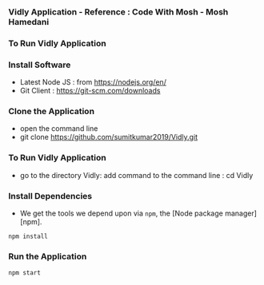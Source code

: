 ### Vidly Application - Reference : Code With Mosh - Mosh Hamedani

### To Run Vidly Application

### Install Software

- Latest Node JS : from https://nodejs.org/en/
- Git Client : https://git-scm.com/downloads

### Clone the Application

- open the command line
- git clone https://github.com/sumitkumar2019/Vidly.git

### To Run Vidly Application

- go to the directory Vidly: add command to the command line : cd Vidly

### Install Dependencies

- We get the tools we depend upon via `npm`, the [Node package manager][npm].

```
npm install

```

### Run the Application

```
npm start
```
